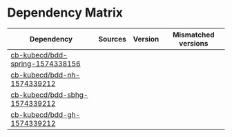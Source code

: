 # Dependency Matrix

Dependency | Sources | Version | Mismatched versions
---------- | ------- | ------- | -------------------
[cb-kubecd/bdd-spring-1574338156](https://github.com/cb-kubecd/bdd-spring-1574338156.git) |  | []() | 
[cb-kubecd/bdd-nh-1574339212](https://github.com/cb-kubecd/bdd-nh-1574339212.git) |  | []() | 
[cb-kubecd/bdd-sbhg-1574339212](https://github.com/cb-kubecd/bdd-sbhg-1574339212.git) |  | []() | 
[cb-kubecd/bdd-gh-1574339212](https://github.com/cb-kubecd/bdd-gh-1574339212.git) |  | []() | 
